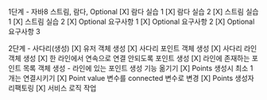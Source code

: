 1단계 - 자바8 스트림, 람다, Optional
[X] 람다 실습 1
[X] 람다 실습 2
[X] 스트림 실습 1
[X] 스트림 실습 2
[X] Optional 요구사항 1
[X] Optional 요구사항 2
[X] Optional 요구사항 3

2단계 - 사다리(생성)
[X] 유저 객체 생성
[X] 사다리 포인트 객체 생성
[X] 사다리 라인 객체 생성
[X] 한 라인에서 연속으로 연결 안되도록 포인트 생성
[X] 라인에 존재하는 포인트 목록 객체 생성 - 라인에 있는 포인트 생성 기능 옮기기
[X] Points 생성시 최소 1개는 연결시키기
[X] Point value 변수를 connected 변수로 변경
[X] Points 생성자 리팩토링
[X] 서비스 로직 작업
